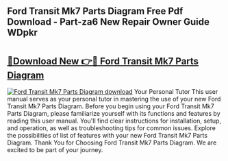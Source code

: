 ## Ford Transit Mk7 Parts Diagram Free Pdf Download - Part-za6 New Repair Owner Guide WDpkr

# <h2><a href="http://dfkyop0.blite.top/?on=Ford+Transit+Mk7+Parts+Diagram">🔗Download New 👉🔴 Ford Transit Mk7 Parts Diagram</a></h2>

[![Ford Transit Mk7 Parts Diagram download](https://i.imgur.com/lujVjoI.png)](http://dfkyop0.blite.top/?on=Ford+Transit+Mk7+Parts+Diagram)
Your Personal Tutor This user manual serves as your personal tutor in mastering the use of your new Ford Transit Mk7 Parts Diagram. Before you begin using your Ford Transit Mk7 Parts Diagram, please familiarize yourself with its functions and features by reading this user manual. You'll find clear instructions for installation, setup, and operation, as well as troubleshooting tips for common issues. Explore the possibilities of list of features with your new Ford Transit Mk7 Parts Diagram. Thank You for Choosing Ford Transit Mk7 Parts Diagram. We are excited to be part of your journey.
